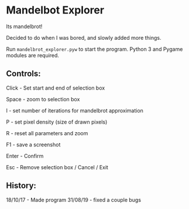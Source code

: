 # Mandelbot Explorer

Its mandelbrot!

Decided to do when I was bored, and slowly added more things.

Run `mandelbrot_explorer.pyw` to start the program. Python 3 and Pygame modules are required.

## Controls:
Click - Set start and end of selection box

Space - zoom to selection box

I - set number of iterations for mandelbrot approximation

P - set pixel density (size of drawn pixels)

R - reset all parameters and zoom

F1 - save a screenshot


Enter - Confirm

Esc - Remove selection box / Cancel / Exit


## History:

18/10/17 - Made program
31/08/19 - fixed a couple bugs